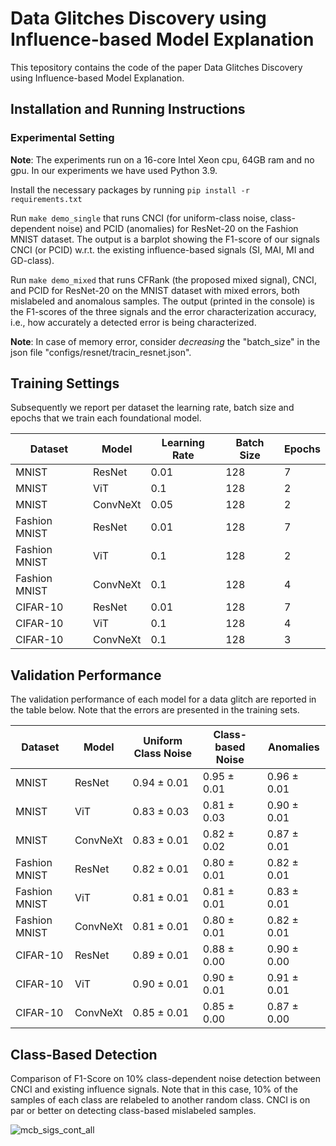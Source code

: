 # Data Glitches Discovery using Influence-based Model Explanation

This tepository contains the code of the paper Data Glitches Discovery using Influence-based Model Explanation.

## Installation and Running Instructions

### Experimental Setting

**Note**: The experiments run on a 16-core Intel Xeon cpu, 64GB ram and no gpu. In our experiments we have used Python 3.9.

Install the necessary packages by running `pip install -r requirements.txt`

Run `make demo_single` that runs CNCI (for uniform-class noise, class-dependent noise)  and PCID (anomalies) for ResNet-20 on the Fashion MNIST dataset. The output is a barplot showing the F1-score of our signals CNCI (or PCID) w.r.t. the existing influence-based signals (SI, MAI, MI and GD-class).

Run `make demo_mixed` that runs CFRank (the proposed mixed signal), CNCI, and PCID for ResNet-20 on the MNIST dataset with mixed errors, both mislabeled and anomalous samples. The output (printed in the console) is the F1-scores of the three signals and the error characterization accuracy, i.e., how accurately a detected error is being characterized.

**Note**: In case of memory error, consider *decreasing* the "batch_size" in the json file "configs/resnet/tracin_resnet.json". 

## Training Settings 
Subsequently we report per dataset the learning rate, batch size and epochs that we train each foundational model. 

| Dataset       | Model    | Learning Rate | Batch Size | Epochs |
|---------------|----------|---------------|------------|--------|
|     MNIST     | ResNet   |          0.01 |        128 |      7 |
|     MNIST     | ViT      |           0.1 |        128 |      2 |
|     MNIST     | ConvNeXt |          0.05 |        128 |      2 |
| Fashion MNIST | ResNet   |          0.01 |        128 |      7 |
| Fashion MNIST | ViT      |           0.1 |        128 |      2 |
| Fashion MNIST | ConvNeXt |           0.1 |        128 |      4 |
|    CIFAR-10   | ResNet   |          0.01 |        128 |      7 |
|    CIFAR-10   | ViT      |           0.1 |        128 |      4 |
|    CIFAR-10   | ConvNeXt |           0.1 |        128 |      3 |

## Validation Performance 

The validation performance of each model for a data glitch are reported in the table below. Note that the errors are presented in the training sets.

| Dataset       | Model    | Uniform Class Noise | Class-based Noise | Anomalies       |
|---------------|----------|---------------------|-------------------|-----------------|
|     MNIST     | ResNet   | 0.94 $\pm$ 0.01     | 0.95 $\pm$ 0.01   | 0.96 $\pm$ 0.01 |
|     MNIST     | ViT      | 0.83 $\pm$ 0.03     | 0.81 $\pm$ 0.03   | 0.90 $\pm$ 0.01 |
|     MNIST     | ConvNeXt | 0.83 $\pm$ 0.01     | 0.82 $\pm$ 0.02   | 0.87 $\pm$ 0.01 |
| Fashion MNIST | ResNet   | 0.82 $\pm$ 0.01     | 0.80 $\pm$ 0.01   | 0.82 $\pm$ 0.01 |
| Fashion MNIST | ViT      | 0.81 $\pm$ 0.01     | 0.81 $\pm$ 0.01   | 0.83 $\pm$ 0.01 |
| Fashion MNIST | ConvNeXt | 0.81 $\pm$ 0.01     | 0.80 $\pm$ 0.01   | 0.82 $\pm$ 0.01 |
|    CIFAR-10   | ResNet   | 0.89 $\pm$ 0.01     | 0.88 $\pm$ 0.00   | 0.90 $\pm$ 0.00 |
|    CIFAR-10   | ViT      | 0.90 $\pm$ 0.01     | 0.90 $\pm$ 0.01   | 0.91 $\pm$ 0.01 |
|    CIFAR-10   | ConvNeXt | 0.85 $\pm$ 0.01     | 0.85 $\pm$ 0.00   | 0.87 $\pm$ 0.00 |


## Class-Based Detection
Comparison of F1-Score on 10% class-dependent noise detection between CNCI and existing influence signals. Note that in this case, 10% of the samples of each class are relabeled to another random class. CNCI is on par or better on detecting class-based mislabeled samples.

![mcb_sigs_cont_all](https://github.com/anonymoususr95/Influence-Based-Glitch-Detection/assets/159195769/fa0ce8b0-a9a7-44e3-a11e-c23d6c1b2f06)


